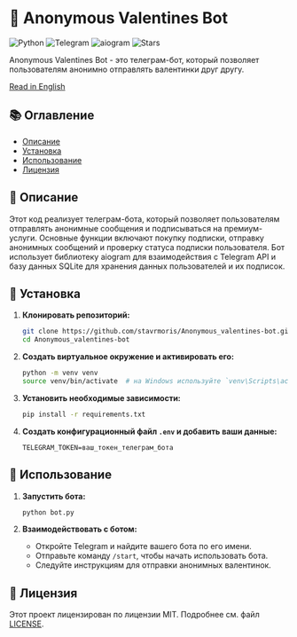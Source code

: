 # 💌 Anonymous Valentines Bot

![Python](https://img.shields.io/badge/Python-3.x-blue.svg)
![Telegram](https://img.shields.io/badge/Telegram-Bot-blue.svg)
![aiogram](https://img.shields.io/badge/aiogram-2.x-green.svg)
![Stars](https://img.shields.io/github/stars/stavrmoris/Anonymous_valentines-bot)

Anonymous Valentines Bot - это телеграм-бот, который позволяет пользователям анонимно отправлять валентинки друг другу.

[Read in English](README.md)

## 📚 Оглавление

- [Описание](#описание)
- [Установка](#установка)
- [Использование](#использование)
- [Лицензия](#лицензия)

## 📜 Описание

Этот код реализует телеграм-бота, который позволяет пользователям отправлять анонимные сообщения и подписываться на премиум-услуги. Основные функции включают покупку подписки, отправку анонимных сообщений и проверку статуса подписки пользователя. Бот использует библиотеку aiogram для взаимодействия с Telegram API и базу данных SQLite для хранения данных пользователей и их подписок.

## 🔧 Установка

1. **Клонировать репозиторий:**
    ```bash
    git clone https://github.com/stavrmoris/Anonymous_valentines-bot.git
    cd Anonymous_valentines-bot
    ```

2. **Создать виртуальное окружение и активировать его:**
    ```bash
    python -m venv venv
    source venv/bin/activate  # на Windows используйте `venv\Scripts\activate`
    ```

3. **Установить необходимые зависимости:**
    ```bash
    pip install -r requirements.txt
    ```

4. **Создать конфигурационный файл `.env` и добавить ваши данные:**
    ```
    TELEGRAM_TOKEN=ваш_токен_телеграм_бота
    ```

## 🚀 Использование

1. **Запустить бота:**
    ```bash
    python bot.py
    ```

2. **Взаимодействовать с ботом:**
   - Откройте Telegram и найдите вашего бота по его имени.
   - Отправьте команду `/start`, чтобы начать использовать бота.
   - Следуйте инструкциям для отправки анонимных валентинок.

## 📄 Лицензия

Этот проект лицензирован по лицензии MIT. Подробнее см. файл [LICENSE](LICENSE).
